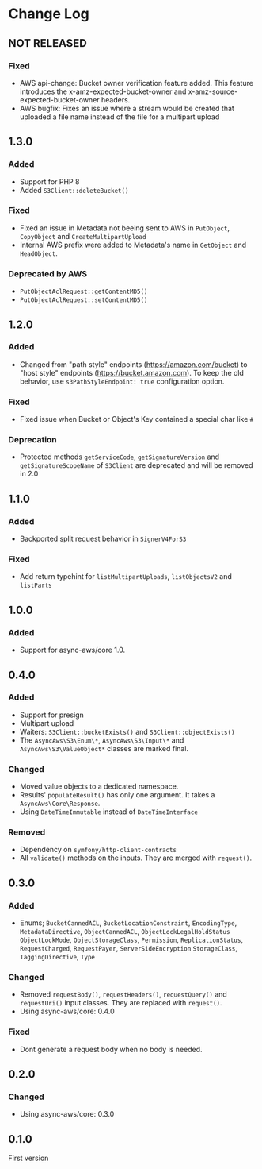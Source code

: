 # Change Log

## NOT RELEASED

### Fixed

- AWS api-change: Bucket owner verification feature added. This feature introduces the x-amz-expected-bucket-owner and x-amz-source-expected-bucket-owner headers.
- AWS bugfix: Fixes an issue where a stream would be created that uploaded a file name instead of the file for a multipart upload

## 1.3.0

### Added

- Support for PHP 8
- Added `S3Client::deleteBucket()`

### Fixed

- Fixed an issue in Metadata not beeing sent to AWS in `PutObject`, `CopyObject` and `CreateMultipartUpload`
- Internal AWS prefix were added to Metadata's name in `GetObject` and `HeadObject`.

### Deprecated by AWS

- `PutObjectAclRequest::getContentMD5()`
- `PutObjectAclRequest::setContentMD5()`

## 1.2.0

### Added

- Changed from "path  style" endpoints (https://amazon.com/bucket) to "host style" endpoints (https://bucket.amazon.com). To keep the old behavior, use `s3PathStyleEndpoint: true` configuration option.

### Fixed

- Fixed issue when Bucket or Object's Key contained a special char like `#`

### Deprecation

- Protected methods `getServiceCode`, `getSignatureVersion` and `getSignatureScopeName` of `S3Client` are deprecated and will be removed in 2.0

## 1.1.0

### Added

- Backported split request behavior in `SignerV4ForS3`

### Fixed

- Add return typehint for `listMultipartUploads`, `listObjectsV2` and `listParts`

## 1.0.0

### Added

- Support for async-aws/core 1.0.

## 0.4.0

### Added

- Support for presign
- Multipart upload
- Waiters: `S3Client::bucketExists()` and `S3Client::objectExists()`
- The `AsyncAws\S3\Enum\*`, `AsyncAws\S3\Input\*` and `AsyncAws\S3\ValueObject*` classes are marked final.

### Changed

- Moved value objects to a dedicated namespace.
- Results' `populateResult()` has only one argument. It takes a `AsyncAws\Core\Response`.
- Using `DateTimeImmutable` instead of `DateTimeInterface`

### Removed

- Dependency on `symfony/http-client-contracts`
- All `validate()` methods on the inputs. They are merged with `request()`.

## 0.3.0

### Added

- Enums; `BucketCannedACL`, `BucketLocationConstraint`, `EncodingType`, `MetadataDirective`, `ObjectCannedACL`, `ObjectLockLegalHoldStatus`
  `ObjectLockMode`, `ObjectStorageClass`, `Permission`, `ReplicationStatus`, `RequestCharged`, `RequestPayer`, `ServerSideEncryption`
  `StorageClass`, `TaggingDirective`, `Type`

### Changed

- Removed `requestBody()`, `requestHeaders()`, `requestQuery()` and `requestUri()` input classes. They are replaced with `request()`.
- Using async-aws/core: 0.4.0

### Fixed

- Dont generate a request body when no body is needed.

## 0.2.0

### Changed

- Using async-aws/core: 0.3.0

## 0.1.0

First version
